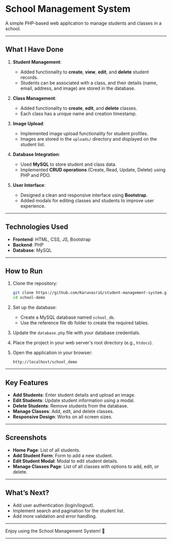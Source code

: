 # School Management System

A simple PHP-based web application to manage students and classes in a school.

---

## What I Have Done

1. **Student Management**:
   - Added functionality to **create**, **view**, **edit**, and **delete** student records.
   - Students can be associated with a class, and their details (name, email, address, and image) are stored in the database.

2. **Class Management**:
   - Added functionality to **create**, **edit**, and **delete** classes.
   - Each class has a unique name and creation timestamp.

3. **Image Upload**:
   - Implemented image upload functionality for student profiles.
   - Images are stored in the `uploads/` directory and displayed on the student list.

4. **Database Integration**:
   - Used **MySQL** to store student and class data.
   - Implemented **CRUD operations** (Create, Read, Update, Delete) using PHP and PDO.

5. **User Interface**:
   - Designed a clean and responsive interface using **Bootstrap**.
   - Added modals for editing classes and students to improve user experience.

---

## Technologies Used

- **Frontend**: HTML, CSS, JS, Bootstrap
- **Backend**: PHP
- **Database**: MySQL
---

## How to Run

1. Clone the repository:
   ```bash
   git clone https://github.com/KarunasriG/student-management-system.git school-demo
   cd school-demo
   ```

2. Set up the database:
   - Create a MySQL database named `school_db`.
   - Use the reference file db folder to create the required tables.

3. Update the `database.php` file with your database credentials.

4. Place the project in your web server's root directory (e.g., `htdocs`).

5. Open the application in your browser:
   ```
   http://localhost/school_demo
   ```

---

## Key Features

- **Add Students**: Enter student details and upload an image.
- **Edit Students**: Update student information using a modal.
- **Delete Students**: Remove students from the database.
- **Manage Classes**: Add, edit, and delete classes.
- **Responsive Design**: Works on all screen sizes.

---

## Screenshots

- **Home Page**: List of all students.
- **Add Student Form**: Form to add a new student.
- **Edit Student Modal**: Modal to edit student details.
- **Manage Classes Page**: List of all classes with options to add, edit, or delete.

---

## What’s Next?

- Add user authentication (login/logout).
- Implement search and pagination for the student list.
- Add more validation and error handling.

---

Enjoy using the School Management System! 🚀

--- 
